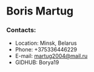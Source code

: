 # Boris Martug

### Contacts:

- Location: Minsk, Belarus
- Phone: +375336446229
- E-mail: martug2004@mail.ru
- GIDHUB: Borya19
